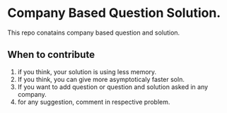 # Company Based Question Solution.
This repo conatains company based question and solution.

## When to contribute
1. if you think, your solution is using less memory.
2. If you think, you can give more asymptoticaly faster soln.
3. If you want to add question or question and solution asked in any company.
4. for any suggestion, comment in respective problem.

